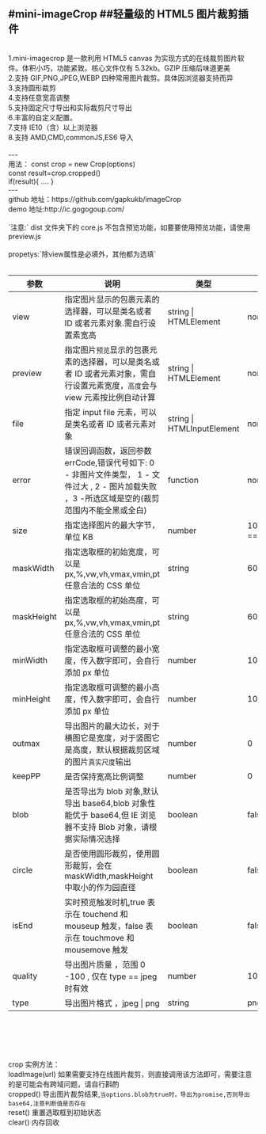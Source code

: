 #mini-imageCrop ##轻量级的 HTML5 图片裁剪插件
<br>
---
<br>
1.mini-imagecrop 是一款利用 HTML5
canvas 为实现方式的在线裁剪图片软件。体积小巧，功能紧致。核心文件仅有 5.32kb。GZIP 压缩后味道更美
<br /> 2.支持 GIF,PNG,JPEG,WEBP 四种常用图片裁剪。具体因浏览器支持而异 <br /> 3.支持圆形裁剪 <br /> 4.支持任意宽高调整<br /> 5.支持固定尺寸导出和实际裁剪尺寸导出<br /> 6.丰富的自定义配置。<br /> 7.支持 IE10（含）以上浏览器 <br /> 8.支持 AMD,CMD,commonJS,ES6 导入<br />
<br />
---
<br />
用法： const crop = new Crop(options)<br>
const result=crop.cropped()<br>
if(result){
    ....
}
<br />
---
<br />
github 地址：https://github.com/gapkukb/imageCrop<br />
demo 地址:http://ic.gogogoup.com/<br /><br />
`注意:` dist 文件夹下的 core.js 不包含预览功能，如要要使用预览功能，请使用 preview.js
<br /><br />
propetys:`除view属性是必填外，其他都为选填`
<br>
<br>


| 参数 | 说明 | 类型 | 默认值 |
| ---- |-----|------|-------|
| view | 指定图片显示的包裹元素的选择器，可以是类名或者 ID 或者元素对象.需自行设置素宽高 | string &#124; HTMLElement | none |
| preview | 指定图片`预览`显示的包裹元素的选择器，可以是类名或者 ID 或者元素对象，需自行设置元素宽度，`高度`会与 view 元素按比例自动计算 | string &#124; HTMLElement | none |
| file | 指定 input file 元素，可以是类名或者 ID 或者元素对象 | string &#124; HTMLInputElement | none |
| error | 错误回调函数，返回参数 errCode,错误代号如下: 0 - 非图片文件类型， 1 - 文件过大 , 2 - 图片加载失败 ，3 -所选区域是空的(裁剪范围内不能全黑或全白) | function | none |
| size | 指定选择图片的最大字节，单位 KB | number | 1024*1024*5 == 5M |
| maskWidth | 指定选取框的初始宽度，可以是 px,%,vw,vh,vmax,vmin,pt 任意合法的 CSS 单位 | string | 60% |
| maskHeight | 指定选取框的初始高度，可以是 px,%,vw,vh,vmax,vmin,pt 任意合法的 CSS 单位 | string | 60% |
| minWidth | 指定选取框可调整的最小宽度，传入数字即可，会自行添加 px 单位 | number | 100 |
| minHeight | 指定选取框可调整的最小高度，传入数字即可，会自行添加 px 单位 | number | 100 |
| outmax | 导出图片的最大边长，对于横图它是宽度，对于竖图它是高度，默认根据裁剪区域的图片`真实尺度`输出 | number | 0 |
| keepPP | 是否保持宽高比例调整 | number | 0 |
| blob | 是否导出为 blob 对象,默认导出 base64,blob 对象性能优于 base64,但 IE 浏览器不支持 Blob 对象，请根据实际情况选择 | boolean | false |
| circle | 是否使用圆形裁剪，使用圆形裁剪，会在 maskWidth,maskHeight 中取小的作为园直径 | boolean | false |
| isEnd | 实时预览触发时机,true 表示在 touchend 和 mouseup 触发，false 表示在 touchmove 和 mousemove 触发 | boolean | false |
| quality | 导出图片质量 ，范围 0 -100 , 仅在 type == jpeg 时有效 | number | 100 |
| type | 导出图片格式 ，jpeg &#124; png | string | png |
<br><br>
---

crop 实例方法：<br>
loadImage(url) 如果需要支持在线图片裁剪，则直接调用该方法即可，需要注意的是可能会有跨域问题，请自行斟酌<br>
cropped() 导出图片裁剪结果,`当options.blob为true时，导出为promise,否则导出base64,注意判断值是否存在`<br>
reset() 重置选取框到初始状态<br>
clear() 内存回收<br>
